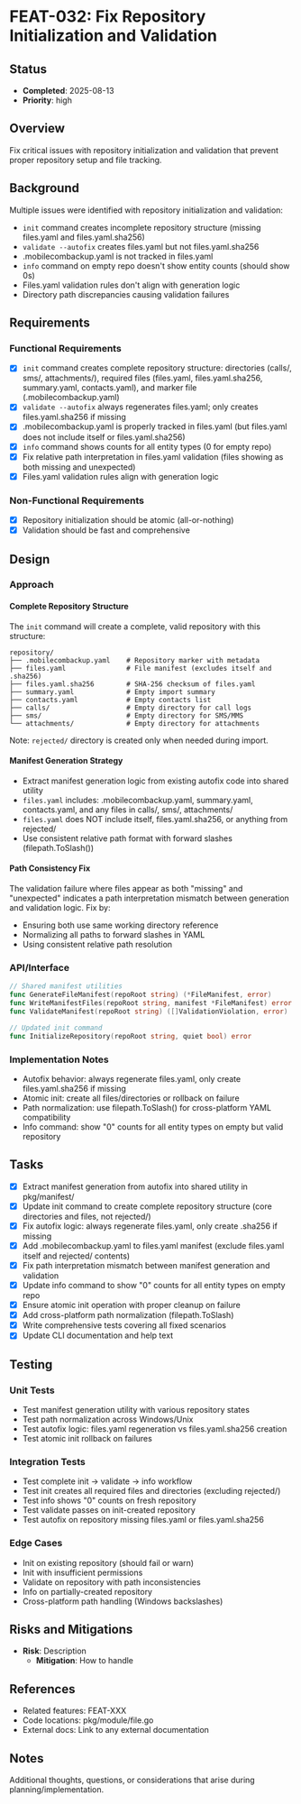 # FEAT-032: Fix Repository Initialization and Validation

## Status
- **Completed**: 2025-08-13
- **Priority**: high

## Overview
Fix critical issues with repository initialization and validation that prevent proper repository setup and file tracking.

## Background
Multiple issues were identified with repository initialization and validation:
- `init` command creates incomplete repository structure (missing files.yaml and files.yaml.sha256)
- `validate --autofix` creates files.yaml but not files.yaml.sha256
- .mobilecombackup.yaml is not tracked in files.yaml
- `info` command on empty repo doesn't show entity counts (should show 0s)
- Files.yaml validation rules don't align with generation logic
- Directory path discrepancies causing validation failures

## Requirements
### Functional Requirements
- [x] `init` command creates complete repository structure: directories (calls/, sms/, attachments/), required files (files.yaml, files.yaml.sha256, summary.yaml, contacts.yaml), and marker file (.mobilecombackup.yaml)
- [x] `validate --autofix` always regenerates files.yaml; only creates files.yaml.sha256 if missing
- [x] .mobilecombackup.yaml is properly tracked in files.yaml (but files.yaml does not include itself or files.yaml.sha256)
- [x] `info` command shows counts for all entity types (0 for empty repo)
- [x] Fix relative path interpretation in files.yaml validation (files showing as both missing and unexpected)
- [x] Files.yaml validation rules align with generation logic

### Non-Functional Requirements
- [x] Repository initialization should be atomic (all-or-nothing)
- [x] Validation should be fast and comprehensive

## Design
### Approach

#### Complete Repository Structure
The `init` command will create a complete, valid repository with this structure:
```
repository/
├── .mobilecombackup.yaml    # Repository marker with metadata
├── files.yaml               # File manifest (excludes itself and .sha256)
├── files.yaml.sha256        # SHA-256 checksum of files.yaml
├── summary.yaml             # Empty import summary
├── contacts.yaml            # Empty contacts list
├── calls/                   # Empty directory for call logs
├── sms/                     # Empty directory for SMS/MMS
└── attachments/             # Empty directory for attachments
```
Note: `rejected/` directory is created only when needed during import.

#### Manifest Generation Strategy
- Extract manifest generation logic from existing autofix code into shared utility
- `files.yaml` includes: .mobilecombackup.yaml, summary.yaml, contacts.yaml, and any files in calls/, sms/, attachments/
- `files.yaml` does NOT include itself, files.yaml.sha256, or anything from rejected/
- Use consistent relative path format with forward slashes (filepath.ToSlash())

#### Path Consistency Fix
The validation failure where files appear as both "missing" and "unexpected" indicates a path interpretation mismatch between generation and validation logic. Fix by:
- Ensuring both use same working directory reference
- Normalizing all paths to forward slashes in YAML
- Using consistent relative path resolution

### API/Interface
```go
// Shared manifest utilities
func GenerateFileManifest(repoRoot string) (*FileManifest, error)
func WriteManifestFiles(repoRoot string, manifest *FileManifest) error
func ValidateManifest(repoRoot string) ([]ValidationViolation, error)

// Updated init command
func InitializeRepository(repoRoot string, quiet bool) error
```

### Implementation Notes
- Autofix behavior: always regenerate files.yaml, only create files.yaml.sha256 if missing
- Atomic init: create all files/directories or rollback on failure
- Path normalization: use filepath.ToSlash() for cross-platform YAML compatibility
- Info command: show "0" counts for all entity types on empty but valid repository

## Tasks
- [x] Extract manifest generation from autofix into shared utility in pkg/manifest/
- [x] Update init command to create complete repository structure (core directories and files, not rejected/)
- [x] Fix autofix logic: always regenerate files.yaml, only create .sha256 if missing
- [x] Add .mobilecombackup.yaml to files.yaml manifest (exclude files.yaml itself and rejected/ contents)
- [x] Fix path interpretation mismatch between manifest generation and validation
- [x] Update info command to show "0" counts for all entity types on empty repo
- [x] Ensure atomic init operation with proper cleanup on failure
- [x] Add cross-platform path normalization (filepath.ToSlash)
- [x] Write comprehensive tests covering all fixed scenarios
- [x] Update CLI documentation and help text

## Testing
### Unit Tests
- Test manifest generation utility with various repository states
- Test path normalization across Windows/Unix
- Test autofix logic: files.yaml regeneration vs files.yaml.sha256 creation
- Test atomic init rollback on failures

### Integration Tests
- Test complete init → validate → info workflow
- Test init creates all required files and directories (excluding rejected/)
- Test info shows "0" counts on fresh repository
- Test validate passes on init-created repository
- Test autofix on repository missing files.yaml or files.yaml.sha256

### Edge Cases
- Init on existing repository (should fail or warn)
- Init with insufficient permissions
- Validate on repository with path inconsistencies
- Info on partially-created repository
- Cross-platform path handling (Windows backslashes)

## Risks and Mitigations
- **Risk**: Description
  - **Mitigation**: How to handle

## References
- Related features: FEAT-XXX
- Code locations: pkg/module/file.go
- External docs: Link to any external documentation

## Notes
Additional thoughts, questions, or considerations that arise during planning/implementation.